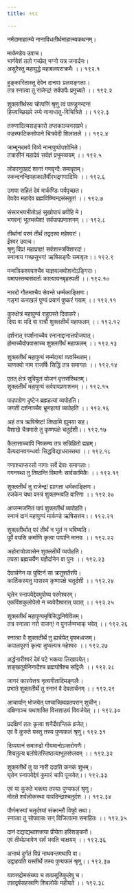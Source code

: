 ```yaml
---
title: १९२

---
```

नर्मदामाहात्म्ये नानाविधतीर्थमाहात्म्यकथनम्।  
  
मार्कण्डेय उवाच।  
भार्गवेशं ततो गच्छेत् भग्नो यत्र जनार्दनः।  
असुरैस्तु महायुद्धे महाबलपराक्रमैः ।। १९२.१  
  
हुङ्कारितास्तु देवेन दानवाः प्रलयङ्गताः।  
तत्र स्नात्वा तु राजेन्द्र! सर्वपापैः प्रमुच्यते ।। १९२.२  
  
शुक्लतीर्थस्य चोत्पत्तिं श्रृणु त्वं पाण्डुनन्दन!  
हिमवच्छिखरे रम्ये नानाधातु-विचित्रिते ।। १९२.३  
  
तरुणादित्यसङ्कारो तप्तकाञ्चनसप्रभे।  
वज्रस्फटिकसोपाने चित्रवेदी शिलातले ।। १९२.४  
  
जाम्बूनदमये दिव्ये नानापुष्पोपशोभिते।  
तत्रासीनं महादेवं सर्वज्ञं प्रभुमव्ययम् ।। १९२.५  
  
लोकानुग्रहदं शान्तं गणवृन्दैः समावृतम्।  
स्कन्दनन्दिमहाकालैर्वीरभद्रगणादिभिः ।। १९२.६  
  
उमया सहितं देवं मार्कण्डिः पर्यपृच्छत।  
देवदेव महादेव ब्रह्मविष्ण्विन्द्रसंस्तुत! ।। १९२.७  
  
संसारभयभीतोऽहं सुखोपायं ब्रवीहि मे।  
भगवन्! भूतभव्येश! सर्वपापप्रणाशनम् ।। १९२.८  
  
तीर्थानां परमं तीर्थं तद्वदस्व महेश्वर!।  
ईश्वर उवाच।  
श्रृणु विप्र! महाप्राज्ञ! सर्वशास्त्रविशारद!।  
स्नानाय गच्छसुभग! ऋषिसङ्घैः समावृतः।। १९२.९  
  
मन्वत्रिकश्यपाश्चैव याज्ञवल्क्योशनोऽङ्गिराः।  
यमापस्तम्बसंवर्ताः कात्यायनबृहस्पती ।। १९२.१०  
  
नारदो गौतमश्चैव सेवन्ते धर्म्मकाङ्क्षिणः।  
गङ्गां कनखलं पुण्यं प्रयागं पुष्करं गयाम् ।। १९२.११  
  
कुरुक्षेत्रं महापुण्यं राहुग्रस्ते दिवाकरे।  
दिवा वा यदि वा रात्रौ शुक्लतीर्थं महाफलम् ।। १९२.१२  
  
दर्शनात् स्पर्शनाच्चैव स्नानाद्दानात्तपोजपात्।  
होमाच्चैवोपवासाच्च शुक्लतीर्थं महाफलम् ।। १९२.१३  
  
शुक्लतीर्थं महापुण्यं नर्म्मदायां व्यवस्थितम्।  
चाणक्यो नाम राजर्षिः सिद्धिं तत्र समागतः ।। १९२.१४  
  
एतत् क्षेत्रं सुविपुलं योजनं वृत्तसंस्थितम्।  
शुक्लतीर्थं महापुण्यं सर्वपापप्रणाशनम् ।। १९२.१५  
  
पादपाग्रेण दृष्टेन ब्रह्महत्यां व्यपोहति।  
जगती दर्शनाच्चैव भ्रूणहत्यां व्यपोहति ।। १९२.१६  
  
अहं तत्र ऋषिश्रेष्ट! तिष्ठामि ह्युमया सह।  
वैशाखे चैत्रमासे तु कृष्णपक्षे चतुर्दशी।। १९२.१७  
  
कैलासाच्चापि निष्क्रम्य तत्र सन्निहितो ह्यहम्।  
दैत्यदानवगन्धर्वाः सिद्धविद्याधरास्तथा ।। १९२.१८  
  
गणाश्चाप्सरसो नागाः सर्वे देवाः समागताः।  
गगनस्था तु तिष्ठन्ति विमानैः सार्वकामिकैः ।। १९२.१९  
  
शुक्लतीर्थं तु राजेन्द्र! ह्यागता धर्मकाङ्क्षिणः।  
रजकेन यथा वस्त्रं शुक्लम्भवति वारिणा ।। १९२.२०  
  
आजन्मजनितं पापं शुक्लतीर्थं व्यपोहति।  
स्नानं दानं महापुण्यं मार्कण्डे ऋषिसत्तम।। १९२.२१  
  
शुक्लतीर्थात् परं तीर्थं न भूतं न भविष्यति।  
पूर्वे वयसि कर्माणि कृत्वा पापानि मानवः ।। १९२.२२  
  
अहोरात्रोपवासेन शुक्लतीर्थे व्यपोहति।  
तपसा ब्रह्मचर्येण यज्ञैर्दानेन वा पुनः ।। १९२.२३  
  
देवार्चनेन या पुष्टिर्न सा क्रतुशतैरपि।  
कार्तिकस्यतु मासस्य कृष्णपक्षे चतुर्दशी ।। १९२.२४  
  
घृतेन स्नापयेद्देवमुपोष्य परमेश्वरम्।  
एकविंशकुलोपेतो न च्यवेदैश्वरात् पदात् ।। १९२.२५  
  
शुक्लतीर्थं महापुण्यमृषिसिद्धनिषेवितम्।  
तत्र स्नात्वा नरो राजन्! न पुनर्जन्मभाक् भवेत् ।। १९२.२६  
  
स्नात्वा वै शुक्लतीर्थे तु ह्यर्चयेत् वृषभध्वजम्।  
कपालपूरणं कृत्वा तुष्यत्यत्र महेश्वरः ।। १९२.२७  
  
अर्द्धनारीश्वरं देवं पटे भक्त्या लिखापयेत्।  
शङ्खतूर्यनिनादैश्च ब्रह्मघोषैश्च सद्विजैः ।। १९२.२८  
  
जागरं कारयेत्तत्र नृत्यगीतादिमङ्गलैः।  
प्रभाते शुक्लतीर्थे तु स्नानं वै देवतार्चनम् ।। १९२.२९  
  
आचार्यान् भोजयेत् पश्चाच्छिवव्रतपरान् शुचीन्।  
दक्षिणाञ्च यथाशक्ति वित्तशाठ्यं विवर्जयेत् ।। १९२.३०  
  
प्रदक्षिणं ततः कृत्वा शनैर्देवान्तिकं व्रजेत्।  
एवं वै कुरुते यस्तु तस्य पुण्यफलं श्रृणु। १९२.३१  
  
दिव्ययानं समारुढो गीयमानोऽप्सरोगणैः।  
शिवतुल्य बलोपेतस्तिष्ठत्याभूतसंप्लवम् ।। १९२.३२  
  
शुक्लतीर्थे तु या नारी ददाति कनकं शुभम्।  
घृतेन स्नापयेद्देवं कुमारं चापि पूजयेत्।। १९२.३३  
  
एवं या कुरुते भक्त्या तस्याः पुण्यफलं श्रृणु।  
मोदते शर्वलोकस्था यावदिन्द्राश्चतुर्दश ।। १९२.३४  
  
पौर्णमास्यां चतुर्दश्यां संक्रान्तौ विषुवे तथा।  
स्नात्वा तु सोपवासः सन् विजितात्मा समाहितः ।। १९२.३५  
  
दानं दद्याद्यथाशक्त्या प्रीयेता हरिशङ्करौ।  
एवं तीर्थप्रभावेण सर्वं भवति चाक्षयम् ।। १९२.३६  
  
अनाथं दुर्गतं विप्रं नाथवन्तमथापि वा।  
उद्वाहयति यस्तीर्थे तस्य पुण्यफलं श्रृणु।। १९२.३७  
  
यावत्तद्रोमसंख्या च तत्प्रसूतिकुलेषु च।  
तावद्वर्षसहस्राणि शिवलोके महीयते ।। १९२.३८